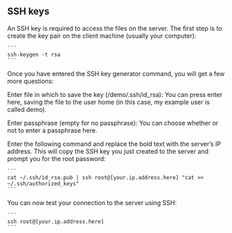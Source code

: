 ## SSH keys

An SSH key is required to access the files on the server. The first step is to create the key pair on the client machine (usually your computer):

	```
	ssh-keygen -t rsa
	```

Once you have entered the SSH key generator command, you will get a few more questions:

Enter file in which to save the key (/demo/.ssh/id_rsa):
You can press enter here, saving the file to the user home (in this case, my example user is called demo).

Enter passphrase (empty for no passphrase):
You can choose whether or not to enter a passphrase here. 

Enter the following command and replace the bold text with the server’s IP address. This will copy the SSH key you just created to the server and prompt you for the root password:

	```
	cat ~/.ssh/id_rsa.pub | ssh root@[your.ip.address.here] "cat >> ~/.ssh/authorized_keys"
	```

You can now test your connection to the server using SSH:

	```
	ssh root@[your.ip.address.here]
	```